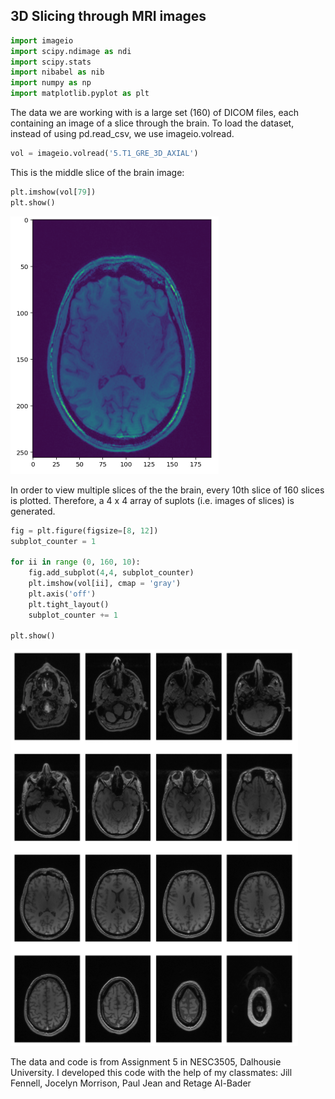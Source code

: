 ## 3D Slicing through MRI images


```python
import imageio
import scipy.ndimage as ndi
import scipy.stats
import nibabel as nib
import numpy as np
import matplotlib.pyplot as plt
```

The data we are working with is a large set  (160) of DICOM files, each containing an image of a slice through the brain. To load the dataset, instead of using pd.read_csv, we use imageio.volread.


```python
vol = imageio.volread('5.T1_GRE_3D_AXIAL')
```

This is the middle slice of the brain image:


```python
plt.imshow(vol[79])
plt.show()
```




    
![png](d.png)
    



In order to view multiple slices of the the brain, every 10th slice of 160 slices is plotted. Therefore, a 4 x 4 array of suplots (i.e. images of slices) is generated.


```python
fig = plt.figure(figsize=[8, 12])
subplot_counter = 1

for ii in range (0, 160, 10):
    fig.add_subplot(4,4, subplot_counter)
    plt.imshow(vol[ii], cmap = 'gray')
    plt.axis('off')
    plt.tight_layout()
    subplot_counter += 1
    
plt.show()
```




    
![png](e.png)
    



The data and code is from Assignment 5 in NESC3505, Dalhousie University. I developed this code with the help of my classmates: Jill Fennell, Jocelyn Morrison, Paul Jean and Retage Al-Bader


```python

```
